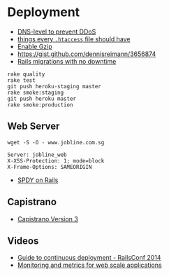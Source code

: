# Deployment

* [DNS-level to prevent DDoS](https://www.cloudflare.com/plans)
* [things every `.htaccess` file should have](http://www.rrpowered.com/2014/05/things-every-htaccess-file-should-have.html)
* [Enable Gzip](http://www.feedthebot.com/pagespeed/enable-compression.html)
* https://gist.github.com/dennisreimann/3656874
* [Rails migrations with no downtime](http://pedro.herokuapp.com/past/2011/7/13/rails_migrations_with_no_downtime/)

```
rake quality
rake test
git push heroku-staging master
rake smoke:staging
git push heroku master
rake smoke:production
```

## Web Server

```
wget -S -O - www.jobline.com.sg
```

```
Server: jobline_web
X-XSS-Protection: 1; mode=block
X-Frame-Options: SAMEORIGIN
```

* [SPDY on Rails](https://bugsnag.com/blog/spdy-on-rails/)

## Capistrano

* [Capistrano Version 3](https://medium.com/p/ba896a142ac)

## Videos

* [Guide to continuous deployment - RailsConf 2014](http://www.youtube.com/watch?v=DazHGyb7Gqg)
* [Monitoring and metrics for web scale applications](https://vimeo.com/94466544)